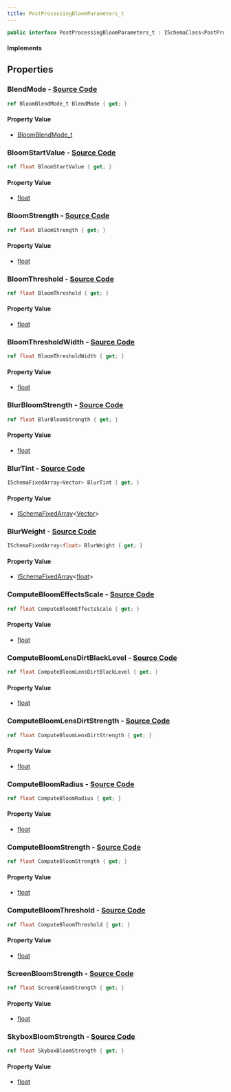 ```yaml
---
title: PostProcessingBloomParameters_t
---
```


```csharp
public interface PostProcessingBloomParameters_t : ISchemaClass<PostProcessingBloomParameters_t>, ISchemaField, ISchemaClass, INativeHandle
```

#### Implements

## Properties

### **BlendMode** - [Source Code](https://github.com/swiftly-solution/swiftlys2/blob/main/managed/src/SwiftlyS2.Generated/Schemas/Interfaces/PostProcessingBloomParameters_t.cs#L16)

```csharp
ref BloomBlendMode_t BlendMode { get; }
```

#### Property Value

- [BloomBlendMode_t](/docs/api/shared/schemadefinitions/bloomblendmode_t)

### **BloomStartValue** - [Source Code](https://github.com/swiftly-solution/swiftlys2/blob/main/managed/src/SwiftlyS2.Generated/Schemas/Interfaces/PostProcessingBloomParameters_t.cs#L30)

```csharp
ref float BloomStartValue { get; }
```

#### Property Value

- [float](https://learn.microsoft.com/dotnet/api/system.single)

### **BloomStrength** - [Source Code](https://github.com/swiftly-solution/swiftlys2/blob/main/managed/src/SwiftlyS2.Generated/Schemas/Interfaces/PostProcessingBloomParameters_t.cs#L18)

```csharp
ref float BloomStrength { get; }
```

#### Property Value

- [float](https://learn.microsoft.com/dotnet/api/system.single)

### **BloomThreshold** - [Source Code](https://github.com/swiftly-solution/swiftlys2/blob/main/managed/src/SwiftlyS2.Generated/Schemas/Interfaces/PostProcessingBloomParameters_t.cs#L24)

```csharp
ref float BloomThreshold { get; }
```

#### Property Value

- [float](https://learn.microsoft.com/dotnet/api/system.single)

### **BloomThresholdWidth** - [Source Code](https://github.com/swiftly-solution/swiftlys2/blob/main/managed/src/SwiftlyS2.Generated/Schemas/Interfaces/PostProcessingBloomParameters_t.cs#L26)

```csharp
ref float BloomThresholdWidth { get; }
```

#### Property Value

- [float](https://learn.microsoft.com/dotnet/api/system.single)

### **BlurBloomStrength** - [Source Code](https://github.com/swiftly-solution/swiftlys2/blob/main/managed/src/SwiftlyS2.Generated/Schemas/Interfaces/PostProcessingBloomParameters_t.cs#L22)

```csharp
ref float BlurBloomStrength { get; }
```

#### Property Value

- [float](https://learn.microsoft.com/dotnet/api/system.single)

### **BlurTint** - [Source Code](https://github.com/swiftly-solution/swiftlys2/blob/main/managed/src/SwiftlyS2.Generated/Schemas/Interfaces/PostProcessingBloomParameters_t.cs#L46)

```csharp
ISchemaFixedArray<Vector> BlurTint { get; }
```

#### Property Value

- [ISchemaFixedArray](/docs/api/shared/schemas/ischemafixedarray-1)<[Vector](/docs/api/shared/natives/vector)>

### **BlurWeight** - [Source Code](https://github.com/swiftly-solution/swiftlys2/blob/main/managed/src/SwiftlyS2.Generated/Schemas/Interfaces/PostProcessingBloomParameters_t.cs#L44)

```csharp
ISchemaFixedArray<float> BlurWeight { get; }
```

#### Property Value

- [ISchemaFixedArray](/docs/api/shared/schemas/ischemafixedarray-1)<[float](https://learn.microsoft.com/dotnet/api/system.single)>

### **ComputeBloomEffectsScale** - [Source Code](https://github.com/swiftly-solution/swiftlys2/blob/main/managed/src/SwiftlyS2.Generated/Schemas/Interfaces/PostProcessingBloomParameters_t.cs#L38)

```csharp
ref float ComputeBloomEffectsScale { get; }
```

#### Property Value

- [float](https://learn.microsoft.com/dotnet/api/system.single)

### **ComputeBloomLensDirtBlackLevel** - [Source Code](https://github.com/swiftly-solution/swiftlys2/blob/main/managed/src/SwiftlyS2.Generated/Schemas/Interfaces/PostProcessingBloomParameters_t.cs#L42)

```csharp
ref float ComputeBloomLensDirtBlackLevel { get; }
```

#### Property Value

- [float](https://learn.microsoft.com/dotnet/api/system.single)

### **ComputeBloomLensDirtStrength** - [Source Code](https://github.com/swiftly-solution/swiftlys2/blob/main/managed/src/SwiftlyS2.Generated/Schemas/Interfaces/PostProcessingBloomParameters_t.cs#L40)

```csharp
ref float ComputeBloomLensDirtStrength { get; }
```

#### Property Value

- [float](https://learn.microsoft.com/dotnet/api/system.single)

### **ComputeBloomRadius** - [Source Code](https://github.com/swiftly-solution/swiftlys2/blob/main/managed/src/SwiftlyS2.Generated/Schemas/Interfaces/PostProcessingBloomParameters_t.cs#L36)

```csharp
ref float ComputeBloomRadius { get; }
```

#### Property Value

- [float](https://learn.microsoft.com/dotnet/api/system.single)

### **ComputeBloomStrength** - [Source Code](https://github.com/swiftly-solution/swiftlys2/blob/main/managed/src/SwiftlyS2.Generated/Schemas/Interfaces/PostProcessingBloomParameters_t.cs#L32)

```csharp
ref float ComputeBloomStrength { get; }
```

#### Property Value

- [float](https://learn.microsoft.com/dotnet/api/system.single)

### **ComputeBloomThreshold** - [Source Code](https://github.com/swiftly-solution/swiftlys2/blob/main/managed/src/SwiftlyS2.Generated/Schemas/Interfaces/PostProcessingBloomParameters_t.cs#L34)

```csharp
ref float ComputeBloomThreshold { get; }
```

#### Property Value

- [float](https://learn.microsoft.com/dotnet/api/system.single)

### **ScreenBloomStrength** - [Source Code](https://github.com/swiftly-solution/swiftlys2/blob/main/managed/src/SwiftlyS2.Generated/Schemas/Interfaces/PostProcessingBloomParameters_t.cs#L20)

```csharp
ref float ScreenBloomStrength { get; }
```

#### Property Value

- [float](https://learn.microsoft.com/dotnet/api/system.single)

### **SkyboxBloomStrength** - [Source Code](https://github.com/swiftly-solution/swiftlys2/blob/main/managed/src/SwiftlyS2.Generated/Schemas/Interfaces/PostProcessingBloomParameters_t.cs#L28)

```csharp
ref float SkyboxBloomStrength { get; }
```

#### Property Value

- [float](https://learn.microsoft.com/dotnet/api/system.single)

